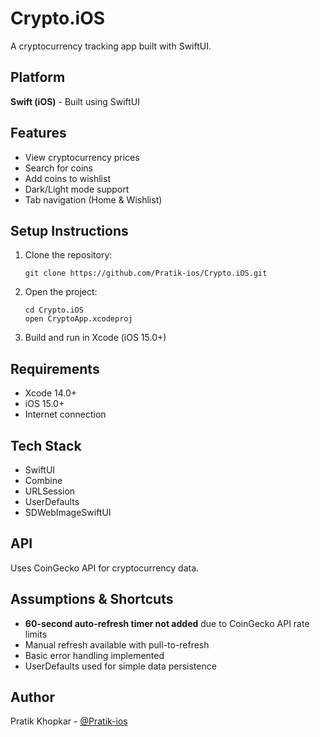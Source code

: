 # Crypto.iOS

A cryptocurrency tracking app built with SwiftUI.

## Platform

**Swift (iOS)** - Built using SwiftUI

## Features

- View cryptocurrency prices
- Search for coins
- Add coins to wishlist
- Dark/Light mode support
- Tab navigation (Home & Wishlist)

## Setup Instructions

1. Clone the repository:
   ```
   git clone https://github.com/Pratik-ios/Crypto.iOS.git
   ```

2. Open the project:
   ```
   cd Crypto.iOS
   open CryptoApp.xcodeproj
   ```

3. Build and run in Xcode (iOS 15.0+)

## Requirements

- Xcode 14.0+
- iOS 15.0+
- Internet connection

## Tech Stack

- SwiftUI
- Combine
- URLSession
- UserDefaults
- SDWebImageSwiftUI

## API

Uses CoinGecko API for cryptocurrency data.

## Assumptions & Shortcuts

- **60-second auto-refresh timer not added** due to CoinGecko API rate limits
- Manual refresh available with pull-to-refresh
- Basic error handling implemented
- UserDefaults used for simple data persistence

## Author

Pratik Khopkar - [@Pratik-ios](https://github.com/Pratik-ios)
